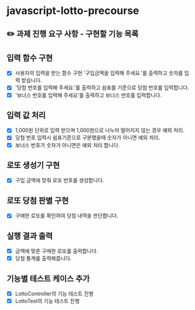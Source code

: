 # javascript-lotto-precourse

## ✏️ 과제 진행 요구 사항 - 구현할 기능 목록

## 입력 함수 구현

- [x] 사용자의 입력을 받는 함수 구현 '구입금액을 입력해 주세요.'를 출력하고 숫자를 입력 받습니다.
- [x] '당첨 번호를 입력해 주세요.'를 출력하고 쉼표를 기준으로 당첨 번호를 입력합니다.
- [x] '보너스 번호를 입력해 주세요'를 출력하고 보너스 번호를 입력합니다.

## 입력 값 처리

- [x] 1,000원 단위로 입력 받으며 1,000원으로 나누어 떨어지지 않는 경우 예외 처리.
- [x] 당첨 번호 입력시 쉼표기준으로 구분했을때 숫자가 아니면 예외 처리.
- [x] 보너스 번호가 숫자가 아니면은 예외 처리 합니다.

## 로또 생성기 구현

- [x] 구입 금액에 맞춰 로또 번호를 생성합니다.

## 로또 당첨 판별 구현

- [x] 구매한 로또를 확인하여 당첨 내역을 판단합니다.

## 실행 결과 출력

- [x] 금액에 맞춘 구매한 로또를 출력합니다.
- [x] 당첨 통계를 출력해줍니다.

## 기능별 테스트 케이스 추가

- [x] LottoController의 기능 테스트 진행
- [x] LottoTest의 기능 테스트 진행
